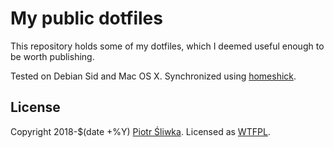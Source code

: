 My public dotfiles
==================

This repository holds some of my dotfiles, which I deemed useful enough to be
worth publishing.

Tested on Debian Sid and Mac OS X. Synchronized using
[homeshick](https://github.com/andsens/homeshick).

License
-------

Copyright 2018-$(date +%Y) [Piotr Śliwka](https://github.com/psliwka). Licensed
as [WTFPL](COPYING).
